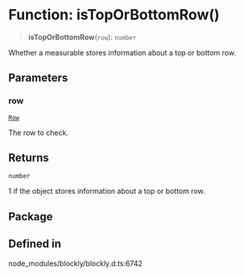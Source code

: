 # Function: isTopOrBottomRow()

> **isTopOrBottomRow**(`row`): `number`

Whether a measurable stores information about a top or bottom row.

## Parameters

### row

[`Row`](../../../classes/Row.md)

The row to check.

## Returns

`number`

1 if the object stores information about a top or
bottom row.

## Package

## Defined in

node_modules/blockly/blockly.d.ts:6742
